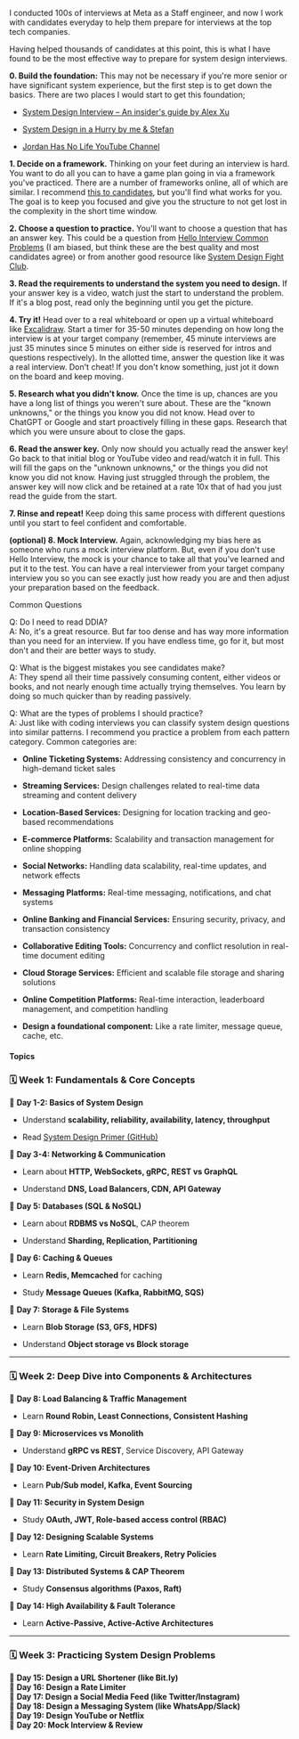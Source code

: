 
I conducted 100s of interviews at Meta as a Staff engineer, and now I work with candidates everyday to help them prepare for interviews at the top tech companies.

Having helped thousands of candidates at this point, this is what I have found to be the most effective way to prepare for system design interviews.

**0. Build the foundation:** This may not be necessary if you're more senior or have significant system experience, but the first step is to get down the basics. There are two places I would start to get this foundation;

- [System Design Interview – An insider's guide by Alex Xu](https://www.amazon.com/System-Design-Interview-insiders-Second/dp/B08CMF2CQF)
    
- [System Design in a Hurry by me & Stefan](https://www.hellointerview.com/learn/system-design/in-a-hurry/introduction)
    
- [Jordan Has No Life YouTube Channel](https://www.youtube.com/@jordanhasnolife5163)
    

**1. Decide on a framework.** Thinking on your feet during an interview is hard. You want to do all you can to have a game plan going in via a framework you've practiced. There are a number of frameworks online, all of which are similar. I recommend [this to candidates](https://www.hellointerview.com/learn/system-design/in-a-hurry/delivery), but you'll find what works for you. The goal is to keep you focused and give you the structure to not get lost in the complexity in the short time window.

**2. Choose a question to practice.** You'll want to choose a question that has an answer key. This could be a question from [Hello Interview Common Problems](https://www.hellointerview.com/learn/system-design/answer-keys/intro) (I am biased, but think these are the best quality and most candidates agree) or from another good resource like [System Design Fight Club](https://www.youtube.com/@SDFC).

**3. Read the requirements to understand the system you need to design.** If your answer key is a video, watch just the start to understand the problem. If it's a blog post, read only the beginning until you get the picture.

**4. Try it!** Head over to a real whiteboard or open up a virtual whiteboard like [Excalidraw](https://excalidraw.com/). Start a timer for 35-50 minutes depending on how long the interview is at your target company (remember, 45 minute interviews are just 35 minutes since 5 minutes on either side is reserved for intros and questions respectively). In the allotted time, answer the question like it was a real interview. Don't cheat! If you don't know something, just jot it down on the board and keep moving.

**5. Research what you didn't know.** Once the time is up, chances are you have a long list of things you weren't sure about. These are the "known unknowns," or the things you know you did not know. Head over to ChatGPT or Google and start proactively filling in these gaps. Research that which you were unsure about to close the gaps.

**6. Read the answer key.** Only now should you actually read the answer key! Go back to that initial blog or YouTube video and read/watch it in full. This will fill the gaps on the "unknown unknowns," or the things you did not know you did not know. Having just struggled through the problem, the answer key will now click and be retained at a rate 10x that of had you just read the guide from the start.

**7. Rinse and repeat!** Keep doing this same process with different questions until you start to feel confident and comfortable.

**(optional) 8. Mock Interview.** Again, acknowledging my bias here as someone who runs a mock interview platform. But, even if you don't use Hello Interview, the mock is your chance to take all that you've learned and put it to the test. You can have a real interviewer from your target company interview you so you can see exactly just how ready you are and then adjust your preparation based on the feedback.

Common Questions

Q: Do I need to read DDIA?  
A: No, it's a great resource. But far too dense and has way more information than you need for an interview. If you have endless time, go for it, but most don't and their are better ways to study.

Q: What is the biggest mistakes you see candidates make?  
A: They spend all their time passively consuming content, either videos or books, and not nearly enough time actually trying themselves. You learn by doing so much quicker than by reading passively.

Q: What are the types of problems I should practice?  
A: Just like with coding interviews you can classify system design questions into similar patterns. I recommend you practice a problem from each pattern category. Common categories are:

- **Online Ticketing Systems:** Addressing consistency and concurrency in high-demand ticket sales
    
- **Streaming Services:** Design challenges related to real-time data streaming and content delivery
    
- **Location-Based Services:** Designing for location tracking and geo-based recommendations
    
- **E-commerce Platforms:** Scalability and transaction management for online shopping
    
- **Social Networks:** Handling data scalability, real-time updates, and network effects
    
- **Messaging Platforms:** Real-time messaging, notifications, and chat systems
    
- **Online Banking and Financial Services:** Ensuring security, privacy, and transaction consistency
    
- **Collaborative Editing Tools:** Concurrency and conflict resolution in real-time document editing
    
- **Cloud Storage Services:** Efficient and scalable file storage and sharing solutions
    
- **Online Competition Platforms:** Real-time interaction, leaderboard management, and competition handling
    
- **Design a foundational component:** Like a rate limiter, message queue, cache, etc.

#### Topics

### **🗓 Week 1: Fundamentals & Core Concepts**

🔹 **Day 1-2: Basics of System Design**

- Understand **scalability, reliability, availability, latency, throughput**
    
- Read [System Design Primer (GitHub)](https://github.com/donnemartin/system-design-primer)
    

🔹 **Day 3-4: Networking & Communication**

- Learn about **HTTP, WebSockets, gRPC, REST vs GraphQL**
    
- Understand **DNS, Load Balancers, CDN, API Gateway**
    

🔹 **Day 5: Databases (SQL & NoSQL)**

- Learn about **RDBMS vs NoSQL**, CAP theorem
    
- Understand **Sharding, Replication, Partitioning**
    

🔹 **Day 6: Caching & Queues**

- Learn **Redis, Memcached** for caching
    
- Study **Message Queues (Kafka, RabbitMQ, SQS)**
    

🔹 **Day 7: Storage & File Systems**

- Learn **Blob Storage (S3, GFS, HDFS)**
    
- Understand **Object storage vs Block storage**
    

---

### **🗓 Week 2: Deep Dive into Components & Architectures**

🔹 **Day 8: Load Balancing & Traffic Management**

- Learn **Round Robin, Least Connections, Consistent Hashing**
    

🔹 **Day 9: Microservices vs Monolith**

- Understand **gRPC vs REST**, Service Discovery, API Gateway
    

🔹 **Day 10: Event-Driven Architectures**

- Learn **Pub/Sub model, Kafka, Event Sourcing**
    

🔹 **Day 11: Security in System Design**

- Study **OAuth, JWT, Role-based access control (RBAC)**
    

🔹 **Day 12: Designing Scalable Systems**

- Learn **Rate Limiting, Circuit Breakers, Retry Policies**
    

🔹 **Day 13: Distributed Systems & CAP Theorem**

- Study **Consensus algorithms (Paxos, Raft)**
    

🔹 **Day 14: High Availability & Fault Tolerance**

- Learn **Active-Passive, Active-Active Architectures**
    

---

### **🗓 Week 3: Practicing System Design Problems**

🔹 **Day 15: Design a URL Shortener (like Bit.ly)**  
🔹 **Day 16: Design a Rate Limiter**  
🔹 **Day 17: Design a Social Media Feed (like Twitter/Instagram)**  
🔹 **Day 18: Design a Messaging System (like WhatsApp/Slack)**  
🔹 **Day 19: Design YouTube or Netflix**  
🔹 **Day 20: Mock Interview & Review**
